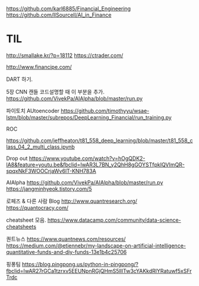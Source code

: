 
https://github.com/karl6885/Financial_Engineering
https://github.com/llSourcell/AI_in_Finance
# TIL
http://smallake.kr/?p=18112
https://ctrader.com/

http://www.financipe.com/


DART 하기.


5장 CNN 캔들 코드설명할 때 이 부분을 추가.
https://github.com/VivekPa/AIAlpha/blob/master/run.py

파이토치 AUtoencoder
https://github.com/timothyyu/wsae-lstm/blob/master/subrepos/DeepLearning_Financial/run_training.py


ROC

https://github.com/jeffheaton/t81_558_deep_learning/blob/master/t81_558_class_04_2_multi_class.ipynb


Drop out
https://www.youtube.com/watch?v=hOgQDK2-lA8&feature=youtu.be&fbclid=IwAR3L7BN_y2QhH8gGOYSTfpkIQVImQR-spqxNkF3WOOCrjaWv6lT-KNH783A


AIAlpha
https://github.com/VivekPa/AIAlpha/blob/master/run.py
https://jangminhyeok.tistory.com/5


로페즈 & 다른 사람 Blog
http://www.quantresearch.org/
https://quantocracy.com/

cheatsheet 모음.
https://www.datacamp.com/community/data-science-cheatsheets


퀀트뉴스
https://www.quantnews.com/resources/
https://medium.com/@etiennebr/my-landscape-on-artificial-intelligence-quantitative-funds-and-diy-funds-13e1b4c25706



핑퐁팀
https://blog.pingpong.us/python-in-pingpong/?fbclid=IwAR27rGCa1tzrxv5EEUNpnRGjQHmS5lIlTw3cYAKkdRlYRatuwf5xSFrTrdc
